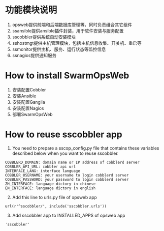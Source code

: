 # 功能模块说明
1. opsweb提供前端和后端数据库管理等，同时负责组合其它组件
2. ssansible提供ansible插件封装，用于软件安装与服务配置
3. sscobbler提供系统自动安装模块
4. sshostmgt提供主机管理模块，包括主机信息收集、开关机、重启等
5. ssmonitor提供主机、服务、运行状态等监控信息
6. ssnagios提供通知服务

# How to install SwarmOpsWeb
1. 安装配置Cobbler
2. 安装Ansible
3. 安装配置Ganglia
4. 安装配置Nagios
5. 部署SwarmOpsWeb

# How to reuse sscobbler app
1. You need to prepare a sscop_config.py file that contains these variables described below when you want to reuse sscobbler.
```
COBBLERD_DOMAIN: domain name or IP address of cobblerd server
COBBLER_API_URL: cobbler api url 
INTERFACE_LANG: interface language
COBBLER_USERNAME: your username to login cobblerd server
COBBLER_PASSWORD: your password to login cobblerd server
ZH_INTERFACE: language dictory in chinese
EN_INTERFACE: language dictory in english
```

2. Add this line to urls.py file of opsweb app
```
url(r'^sscobbler/', include('sscobbler.urls'))
```

3. Add sscobbler app to INSTALLED_APPS of opsweb app
```
'sscobbler'
```